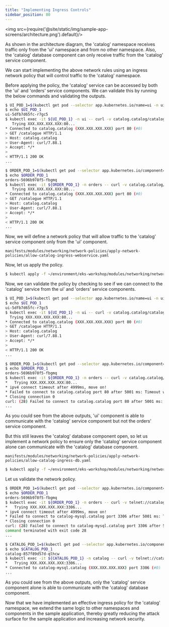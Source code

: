 ```yaml
---
title: "Implementing Ingress Controls"
sidebar_position: 80
---
```

<img src={require('@site/static/img/sample-app-screens/architecture.png').default}/>

As shown in the architecture diagram, the 'catalog' namespace receives traffic only from the 'ui' namespace and from no other namespace. Also, the 'catalog' database component can only receive traffic from the 'catalog' service component.

We can start implementing the above network rules using an ingress network policy that will control traffic to the 'catalog' namespace.

Before applying the policy, the 'catalog' service can be accessed by both the 'ui' and 'orders' service components. We can validate this by running the below commands and validating the outputs.

```bash wait=30 timeout=240
$ UI_POD_1=$(kubectl get pod --selector app.kubernetes.io/name=ui -n ui -o json | jq -r '.items[0].metadata.name')
$ echo $UI_POD_1
ui-5dfb7d65fc-r7gc5
$ kubectl exec -it ${UI_POD_1} -n ui -- curl -v catalog.catalog/catalogue --connect-timeout 5
   Trying XXX.XXX.XXX.XXX:80...
* Connected to catalog.catalog (XXX.XXX.XXX.XXX) port 80 (#0)
> GET /catalogue HTTP/1.1
> Host: catalog.catalog
> User-Agent: curl/7.88.1
> Accept: */*
> 
< HTTP/1.1 200 OK
...
```
```bash wait=30 timeout=240
$ ORDER_POD_1=$(kubectl get pod --selector app.kubernetes.io/component=service -n orders -o json | jq -r '.items[0].metadata.name')
$ echo $ORDER_POD_1
orders-5696b978f5-fbgmq
$ kubectl exec -it ${ORDER_POD_1} -n orders -- curl -v catalog.catalog/catalogue --connect-timeout 5
   Trying XXX.XXX.XXX.XXX:80...
* Connected to catalog.catalog (XXX.XXX.XXX.XXX) port 80 (#0)
> GET /catalogue HTTP/1.1
> Host: catalog.catalog
> User-Agent: curl/7.88.1
> Accept: */*
> 
< HTTP/1.1 200 OK
...
```
Now, we will define a network policy that will allow traffic to the 'catalog' service component only from the 'ui' component.
```file
manifests/modules/networking/network-policies/apply-network-policies/allow-catalog-ingress-webservice.yaml
```
Now, let us apply the policy.
```bash wait=30 timeout=240
$ kubectl apply -f ~/environment/eks-workshop/modules/networking/network-policies/apply-network-policies/allow-catalog-ingress-webservice.yaml
```
Now, we can validate the policy by checking to see if we can connect to the 'catalog' service from the ui' and 'orders' service components.
```bash wait=30 timeout=240
$ UI_POD_1=$(kubectl get pod --selector app.kubernetes.io/name=ui -n ui -o json | jq -r '.items[0].metadata.name')
$ echo $UI_POD_1
ui-5dfb7d65fc-r7gc5
$ kubectl exec -it ${UI_POD_1} -n ui -- curl -v catalog.catalog/catalogue --connect-timeout 5
  Trying XXX.XXX.XXX.XXX:80...
* Connected to catalog.catalog (XXX.XXX.XXX.XXX) port 80 (#0)
> GET /catalogue HTTP/1.1
> Host: catalog.catalog
> User-Agent: curl/7.88.1
> Accept: */*
> 
< HTTP/1.1 200 OK
...
```
```bash wait=30 timeout=240
$ ORDER_POD_1=$(kubectl get pod --selector app.kubernetes.io/component=service -n orders -o json | jq -r '.items[0].metadata.name')
$ echo $ORDER_POD_1
orders-5696b978f5-fbgmq
$ kubectl exec -it ${ORDER_POD_1} -n orders -- curl -v catalog.catalog/catalogue --connect-timeout 5
*   Trying XXX.XXX.XXX.XXX:80...
* ipv4 connect timeout after 4999ms, move on!
* Failed to connect to catalog.catalog port 80 after 5001 ms: Timeout was reached
* Closing connection 0
curl: (28) Failed to connect to catalog.catalog port 80 after 5001 ms: Timeout was reached
...
```
As you could see from the above outputs, 'ui' component is able to communicate with the 'catalog' service component but not the orders' service component. 

But this still leaves the 'catalog' database component open, so let us implement a network policy to ensure only the 'catalog' service component alone can communicate with the 'catalog' database component.
```file
manifests/modules/networking/network-policies/apply-network-policies/allow-catalog-ingress-db.yaml
```
```bash wait=30 timeout=240
$ kubectl apply -f ~/environment/eks-workshop/modules/networking/network-policies/apply-network-policies/allow-catalog-ingress-db.yaml
```
Let us validate the network policy.
```bash wait=30 timeout=240
$ ORDER_POD_1=$(kubectl get pod --selector app.kubernetes.io/component=service -n orders -o json | jq -r '.items[0].metadata.name')
$ echo $ORDER_POD_1
orders-5696b978f5-fbgmq
$ kubectl exec -it ${ORDER_POD_1} -n orders -- curl -v telnet://catalog-mysql.catalog:3306 --connect-timeout 5
*   Trying XXX.XXX.XXX.XXX:3306...
* ipv4 connect timeout after 4999ms, move on!
* Failed to connect to catalog-mysql.catalog port 3306 after 5001 ms: Timeout was reached
* Closing connection 0
curl: (28) Failed to connect to catalog-mysql.catalog port 3306 after 5001 ms: Timeout was reached
command terminated with exit code 28
...
```
```bash wait=30 timeout=240
$ CATALOG_POD_1=$(kubectl get pod --selector app.kubernetes.io/component=service -n catalog -o json | jq -r '.items[0].metadata.name')
$ echo $CATALOG_POD_1
catalog-857f89d57d-qlhcw
$ kubectl exec -it ${CATALOG_POD_1} -n catalog -- curl -v telnet://catalog-mysql.catalog:3306 --connect-timeout 5
*   Trying XXX.XXX.XXX.XXX:3306...
* Connected to catalog-mysql.catalog (XXX.XXX.XXX.XXX) port 3306 (#0)
...
```
As you could see from the above outputs, only the 'catalog' service component alone is able to communicate with the 'catalog' database component.

Now that we have implemented an effective ingress policy for the 'catalog' namespace, we extend the same logic to other namespaces and components in the sample application, thereby greatly reducing the attack surface for the sample application and increasing network security.